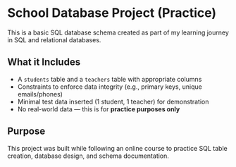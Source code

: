 # School Database Project (Practice)

This is a basic SQL database schema created as part of my learning journey in SQL and relational databases.

## What it Includes

- A `students` table and a `teachers` table with appropriate columns
- Constraints to enforce data integrity (e.g., primary keys, unique emails/phones)
- Minimal test data inserted (1 student, 1 teacher) for demonstration
- No real-world data — this is for **practice purposes only**

## Purpose

This project was built while following an online course to practice SQL table creation, database design, and schema documentation.
